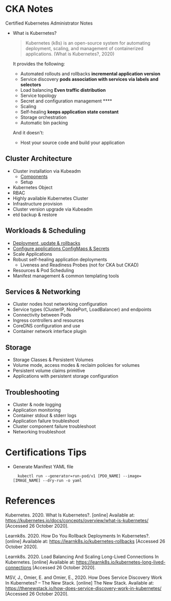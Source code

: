 # CKA Notes
Certified Kubernetes Administrator Notes

- What is Kubernetes?
  
  > Kubernetes (k8s) is an open-source system for automating deployment, scaling, and management of containerized applications. (What is Kubernetes?, 2020)

  It provides the following:
  - Automated rollouts and rollbacks **incremental application version**
  - Service discovery **pods association with services via labels and selectors**
  - Load balancing **Even traffic distribution**
  - Service topology
  - Secret and configuration management ****
  - Scaling
  - Self-healing **keeps application state constant**
  - Storage orchestration
  - Automatic bin packing

  And it doesn't:
  - Host your source code and build your application
  <!-- TO DO -->

## Cluster Architecture
- Cluster installation via Kubeadm
  - [Components](https://github.com/unjabulomajozi/cka/blob/master/doc/Cluster%20Architecture/Cluster%20Installation%20via%20Kubeadm/Components.md)
  - Setup
- Kubernetes Object
- RBAC
- Highly available Kubernetes Cluster
- Infrastructure provision
- Cluster version upgrade via Kubeadm
- etd backup & restore
## Workloads & Scheduling
- [Deployment, update & rollbacks](https://github.com/unjabulomajozi/cka/blob/master/doc/Workloads%20%26%20Scheduling/Deployment%2C%20update%20%26%20rollbacks.md)
- [Configure applications ConfigMaps & Secrets](https://github.com/unjabulomajozi/cka/blob/master/doc/Workloads%20%26%20Scheduling/Configure%20applications%20ConfigMaps%20%26%20Secrets.md)
- Scale Applications
- Robust self-healing application deployments
  - Liveness and Readiness Probes (not for CKA but CKAD)
- Resources & Pod Scheduling
- Manifest management & common templating tools
## Services & Networking
- Cluster nodes host networking configuration
- Service types (ClusterIP, NodePort, LoadBalancer) and endpoints
- Connectivity between Pods
- Ingress controllers and resources
- CoreDNS configuration and use
- Container network interface plugin
## Storage
- Storage Classes & Persistent Volumes
- Volume mode, access modes & reclaim policies for volumes
- Persistent volume claims primitive
- Applications with persistent storage configuration
## Troubleshooting
- Cluster & node logging
- Application monitoring
- Container stdout & stderr logs
- Application failure troubleshoot
- Cluster component failure troubleshoot
- Networking troubleshoot

# Certifications Tips
- Generate Manifest YAML file
  ```
    kubectl run --generator=run-pod/v1 [PDO_NAME] --image=[IMAGE_NAME] --dry-run -o yaml
  ```

# References
Kubernetes. 2020. What Is Kubernetes?. [online] Available at: <https://kubernetes.io/docs/concepts/overview/what-is-kubernetes/> [Accessed 26 October 2020].

Learnk8s. 2020. How Do You Rollback Deployments In Kubernetes?. [online] Available at: <https://learnk8s.io/kubernetes-rollbacks> [Accessed 26 October 2020].

Learnk8s. 2020. Load Balancing And Scaling Long-Lived Connections In Kubernetes. [online] Available at: <https://learnk8s.io/kubernetes-long-lived-connections> [Accessed 26 October 2020].

MSV, J., Omier, E. and Omier, E., 2020. How Does Service Discovery Work In Kubernetes? – The New Stack. [online] The New Stack. Available at: <https://thenewstack.io/how-does-service-discovery-work-in-kubernetes/> [Accessed 26 October 2020].